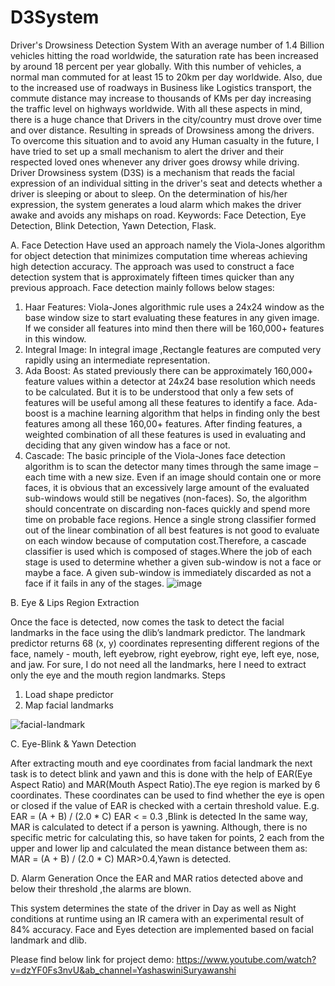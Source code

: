 # D3System 
Driver's Drowsiness Detection System
With an average number of 1.4 Billion vehicles hitting the road worldwide, the saturation rate has been increased by
around 18 percent per year globally. With this number of vehicles, a normal man commuted for at least 15 to 20km per day
worldwide. Also, due to the increased use of roadways in Business like Logistics transport, the commute distance may increase to
thousands of KMs per day increasing the traffic level on highways worldwide. With all these aspects in mind, there is a huge
chance that Drivers in the city/country must drove over time and over distance. Resulting in spreads of Drowsiness among the
drivers. To overcome this situation and to avoid any Human casualty in the future, I have tried to set up a small mechanism to
alert the driver and their respected loved ones whenever any driver goes drowsy while driving.
Driver Drowsiness system (D3S) is a mechanism that reads the facial expression of an individual sitting in the driver's seat and
detects whether a driver is sleeping or about to sleep. On the determination of his/her expression, the system generates a loud
alarm which makes the driver awake and avoids any mishaps on road.
Keywords: Face Detection, Eye Detection, Blink Detection, Yawn Detection, Flask.

A. Face Detection
Have used an approach namely the Viola-Jones algorithm for object detection that minimizes computation time whereas achieving
high detection accuracy. The approach was used to construct a face detection system that is approximately fifteen times quicker than
any previous approach.
Face detection mainly follows below stages:
1) Haar Features: Viola-Jones algorithmic rule uses a 24x24 window as the base window size to start evaluating these features in
any given image. If we consider all features into mind then there will be 160,000+ features in this window.
2) Integral Image: In integral image ,Rectangle features are computed very rapidly using an intermediate representation.
3) Ada Boost: As stated previously there can be approximately 160,000+ feature values within a detector at 24x24 base resolution
which needs to be calculated. But it is to be understood that only a few sets of features will be useful among all these features to
identify a face. Ada-boost is a machine learning algorithm that helps in finding only the best features among all these 160,00+
features. After finding features, a weighted combination of all these features is used in evaluating and deciding that any given
window has a face or not.
4) Cascade: The basic principle of the Viola-Jones face detection algorithm is to scan the detector many times through the same
image –each time with a new size. Even if an image should contain one or more faces, it is obvious that an excessively large
amount of the evaluated sub-windows would still be negatives (non-faces). So, the algorithm should concentrate on discarding
non-faces quickly and spend more time on probable face regions. Hence a single strong classifier formed out of the linear
combination of all best features is not good to evaluate on each window because of computation cost.Therefore, a cascade
classifier is used which is composed of stages.Where the job of each stage is used to determine whether a given sub-window is
not a face or maybe a face. A given sub-window is immediately discarded as not a face if it fails in any of the stages.
![image](https://user-images.githubusercontent.com/67435373/123995210-b7da2180-d9eb-11eb-8b70-c7dac58ba53a.png)


B. Eye & Lips Region Extraction


Once the face is detected, now comes the task to detect the facial landmarks in the face using the dlib’s landmark predictor. The
landmark predictor returns 68 (x, y) coordinates representing different regions of the face, namely - mouth, left eyebrow, right
eyebrow, right eye, left eye, nose, and jaw. For sure, I do not need all the landmarks, here I need to extract only the eye and the
mouth region landmarks.
Steps
1) Load shape predictor
2) Map facial landmarks

![facial-landmark](https://user-images.githubusercontent.com/67435373/123995503-0982ac00-d9ec-11eb-82bb-b917f8fd4780.jpg)

C. Eye-Blink & Yawn Detection


After extracting mouth and eye coordinates from facial landmark the next task is to detect blink and yawn and this is done with the
help of EAR(Eye Aspect Ratio) and MAR(Mouth Aspect Ratio).The eye region is marked by 6 coordinates. These coordinates can
be used to find whether the eye is open or closed if the value of EAR is checked with a certain threshold value.
E.g.
EAR = (A + B) / (2.0 * C)
EAR < = 0.3 ,Blink is detected
In the same way, MAR is calculated to detect if a person is yawning. Although, there is no specific metric for calculating this, so
have taken for points, 2 each from the upper and lower lip and calculated the mean distance between them as:
MAR = (A + B) / (2.0 * C) 
MAR>0.4,Yawn is detected.



D. Alarm Generation
Once the EAR and MAR ratios detected above and below their threshold ,the alarms are blown.

This system determines the state of the driver in Day as well as Night conditions at runtime using an IR camera with an experimental result of 84% accuracy. Face and Eyes detection are implemented based on facial landmark and dlib.

Please find below link for project demo:
https://www.youtube.com/watch?v=dzYF0Fs3nvU&ab_channel=YashaswiniSuryawanshi

